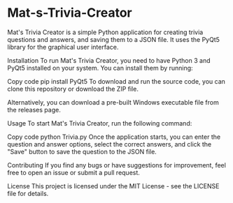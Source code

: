 # Mat-s-Trivia-Creator

Mat's Trivia Creator is a simple Python application for creating trivia questions and answers, and saving them to a JSON file. It uses the PyQt5 library for the graphical user interface.

Installation
To run Mat's Trivia Creator, you need to have Python 3 and PyQt5 installed on your system. You can install them by running:

Copy code
pip install PyQt5
To download and run the source code, you can clone this repository or download the ZIP file.

Alternatively, you can download a pre-built Windows executable file from the releases page.

Usage
To start Mat's Trivia Creator, run the following command:

Copy code
python Trivia.py
Once the application starts, you can enter the question and answer options, select the correct answers, and click the "Save" button to save the question to the JSON file.

Contributing
If you find any bugs or have suggestions for improvement, feel free to open an issue or submit a pull request.

License
This project is licensed under the MIT License - see the LICENSE file for details.
